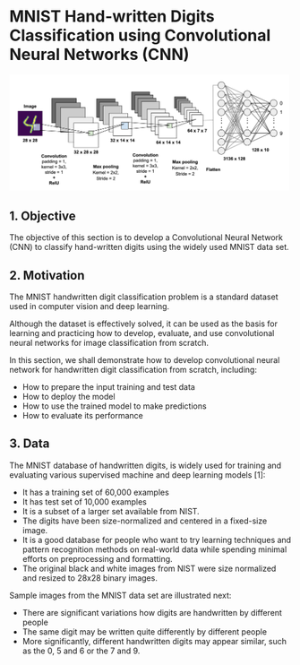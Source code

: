 # MNIST Hand-written Digits Classification using Convolutional Neural Networks (CNN)

<img src="images/banner.png" width = 500/>

## 1. Objective

The objective of this section is to develop a Convolutional Neural Network (CNN) to classify hand-written digits using the widely used MNIST data set.

## 2. Motivation
The MNIST handwritten digit classification problem is a standard dataset used in computer vision and deep learning.

Although the dataset is effectively solved, it can be used as the basis for learning and practicing how to develop, evaluate, and use convolutional neural networks for image classification from scratch. 

In this section, we shall demonstrate how to develop convolutional neural network for handwritten digit classification from scratch, including:

* How to prepare the input training and test data 
* How to deploy the model
* How to use the trained model to make predictions
* How to evaluate its performance

## 3. Data

The MNIST database of handwritten digits, is widely used for training and evaluating various supervised machine and deep learning models [1]:

* It has a training set of 60,000 examples
* It has test set of 10,000 examples
* It is a subset of a larger set available from NIST. 
* The digits have been size-normalized and centered in a fixed-size image.
* It is a good database for people who want to try learning techniques and pattern recognition methods on real-world data while spending minimal efforts on preprocessing and formatting.
* The original black and white images from NIST were size normalized and resized to 28x28 binary images.

Sample images from the MNIST data set are illustrated next:
* There are significant variations how digits are handwritten by different people
* The same digit may be written quite differently by different people
* More significantly, different handwritten digits may appear similar, such as the 0, 5 and 6 or the 7 and 9.


